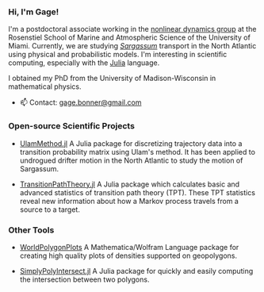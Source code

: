 ### Hi, I'm Gage!

I'm a postdoctoral associate working in the [nonlinear dynamics group](https://nonlinear.earth.miami.edu/people/index.html) at the Rosenstiel School of Marine and Atmospheric Science of the University of Miami. Currently, we are studying [_Sargassum_](https://oceanexplorer.noaa.gov/facts/sargassum.html) transport in the North Atlantic using physical and probabilistic models. I'm interesting in scientific computing, especially with the [Julia](https://julialang.org/) language.

I obtained my PhD from the University of Madison-Wisconsin in mathematical physics.

- 📫 Contact: gage.bonner@gmail.com

### Open-source Scientific Projects

- [UlamMethod.jl](https://github.com/70Gage70/UlamMethod.jl) A Julia package for discretizing trajectory data into a transition probability matrix using Ulam's method. It has been applied to undrogued drifter motion in the North Atlantic to study the motion of Sargassum.

- [TransitionPathTheory.jl](https://github.com/70Gage70/TransitionPathTheory.jl) A Julia package which calculates basic and advanced statistics of transition path theory (TPT). These TPT statistics reveal new information about how a Markov process travels from a source to a target.

### Other Tools

- [WorldPolygonPlots](https://github.com/70Gage70/WorldPolygonPlots) A Mathematica/Wolfram Language package for creating high quality plots of densities supported on geopolygons.

- [SimplyPolyIntersect.jl](https://github.com/70Gage70/SimplePolyIntersect.jl) A Julia package for quickly and easily computing the intersection between two polygons. 


<!--
**70Gage70/70Gage70** is a ✨ _special_ ✨ repository because its `README.md` (this file) appears on your GitHub profile.

Here are some ideas to get you started:

- 🔭 I’m currently working on ...
- 🌱 I’m currently learning ...
- 👯 I’m looking to collaborate on ...
- 🤔 I’m looking for help with ...
- 💬 Ask me about ...
- 📫 How to reach me: ...
- 😄 Pronouns: ...
- ⚡ Fun fact: ...
-->
